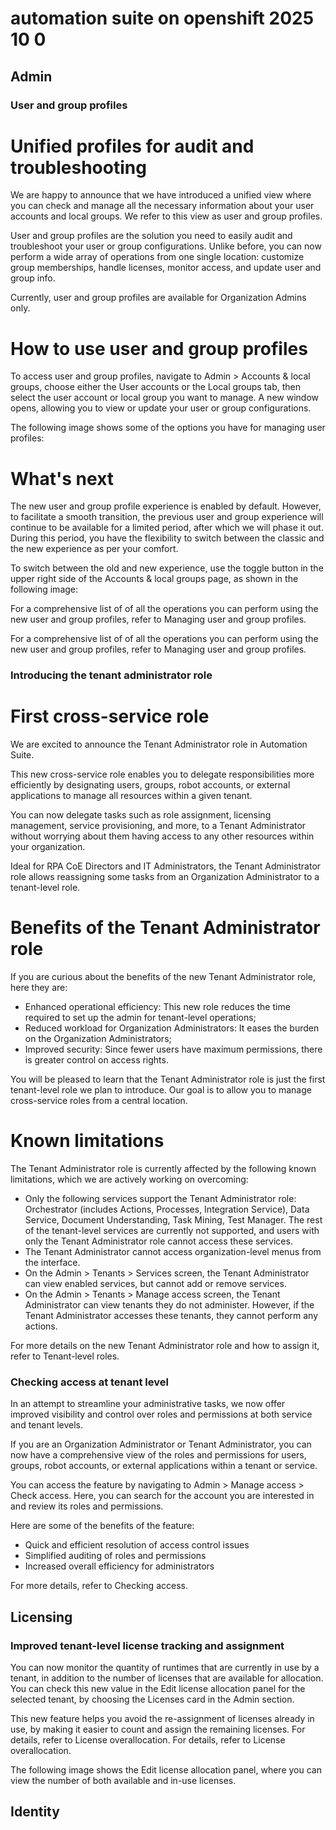 ﻿# automation suite on openshift 2025 10 0


## Admin




### User and group profiles

# Unified profiles for audit and troubleshooting

We are happy to announce that we have introduced a unified view where you can check and manage all the necessary information about your user accounts and local groups. We refer to this view as user and group profiles.

User and group profiles are the solution you need to easily audit and troubleshoot your user or group configurations. Unlike before, you can now perform a wide array of operations from one single location: customize group memberships, handle licenses, monitor access, and update user and group info.

Currently, user and group profiles are available for Organization Admins only.

# How to use user and group profiles

To access user and group profiles, navigate to Admin > Accounts & local groups, choose either the User accounts or the Local groups tab, then select the user account or local group you want to manage. A new window opens, allowing you to view or update your user or group configurations.

The following image shows some of the options you have for managing user profiles:



# What's next

The new user and group profile experience is enabled by default. However, to facilitate a smooth transition, the previous user and group experience will continue to be available for a limited period, after which we will phase it out. During this period, you have the flexibility to switch between the classic and the new experience as per your comfort.

To switch between the old and new experience, use the toggle button in the upper right side of the Accounts & local groups page, as shown in the following image:



For a comprehensive list of of all the
                operations you can perform using the new user and group profiles, refer to Managing user and group profiles.

For a comprehensive list of of all the operations you can
                perform using the new user and group profiles, refer to Managing user and group profiles.


### Introducing the tenant administrator role

# First cross-service role

We are excited to announce the Tenant Administrator role in Automation Suite.

This new cross-service role enables you to delegate responsibilities more efficiently by designating users, groups, robot accounts, or external applications to manage all resources within a given tenant.

You can now delegate tasks such as role assignment, licensing management, service provisioning, and more, to a Tenant Administrator without worrying about them having access to any other resources within your organization.

Ideal for RPA CoE Directors and IT Administrators, the Tenant Administrator role allows reassigning some tasks from an Organization Administrator to a tenant-level role.

# Benefits of the Tenant Administrator role

If you are curious about the benefits of the new Tenant Administrator role, here they are:

* Enhanced operational efficiency: This new role reduces the time required to set up the admin for tenant-level operations;
* Reduced workload for Organization Administrators: It eases the burden on the Organization Administrators;
* Improved security: Since fewer users have maximum permissions, there is greater control on access rights.

You will be pleased to learn that the Tenant Administrator role is just the first tenant-level role we plan to introduce. Our goal is to allow you to manage cross-service roles from a central location.

# Known limitations

The Tenant Administrator role is currently affected by the following known limitations, which we are actively working on overcoming:

* Only the following services support the Tenant Administrator role: Orchestrator (includes Actions, Processes, Integration Service), Data Service, Document Understanding, Task Mining, Test Manager. The rest of the tenant-level services are currently not supported, and users with only the Tenant Administrator role cannot access these services.
* The Tenant Administrator cannot access organization-level menus from the interface.
* On the Admin > Tenants > Services screen, the Tenant Administrator can view enabled services, but cannot add or remove services.
* On the Admin > Tenants > Manage access screen, the Tenant Administrator can view tenants they do not administer. However, if the Tenant Administrator accesses these tenants, they cannot perform any actions.

For more details on the new Tenant Administrator role and how to assign it, refer to Tenant-level roles.


### Checking access at tenant level

In an attempt to streamline your administrative tasks, we now offer improved visibility and control over roles and permissions at both service and tenant levels.

If you are an Organization Administrator or Tenant Administrator, you can now have a comprehensive view of the roles and permissions for users, groups, robot accounts, or external applications within a tenant or service.

You can access the feature by navigating to Admin > Manage access > Check access. Here, you can search for the account you are interested in and review its roles and permissions.

Here are some of the benefits of the feature:

* Quick and efficient resolution of access control issues
* Simplified auditing of roles and permissions
* Increased overall efficiency for administrators

For more details, refer to Checking access.


## Licensing




### Improved tenant-level license tracking and assignment

You can now monitor the quantity of runtimes that are currently in use by a tenant, in addition to the number of licenses that are available for allocation. You can check this new value in the Edit license allocation panel for the selected tenant, by choosing the Licenses card in the Admin section.

This new feature helps you avoid the re-assignment of licenses already in use, by making it easier to count and assign the remaining licenses. For details, refer to License overallocation. For details, refer to License overallocation.

The following image shows the Edit license allocation panel, where you can view the number of both available and in-use licenses.


## Identity



